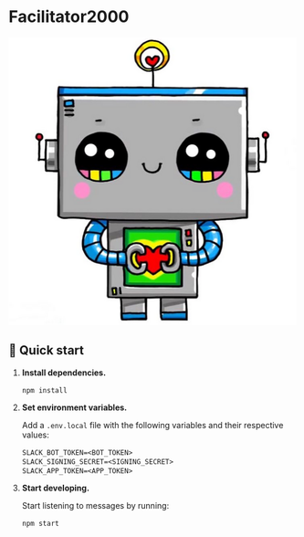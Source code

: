 # Facilitator2000

![Cute robot](./cute_robot.png)

## 🚀 Quick start

1.  **Install dependencies.**

    ```shell
    npm install
    ```

2.  **Set environment variables.**

    Add a `.env.local` file with the following variables and their respective
    values:

    ```shell
    SLACK_BOT_TOKEN=<BOT_TOKEN>
    SLACK_SIGNING_SECRET=<SIGNING_SECRET>
    SLACK_APP_TOKEN=<APP_TOKEN>
    ```

3.  **Start developing.**

    Start listening to messages by running:

    ```shell
    npm start
    ```
